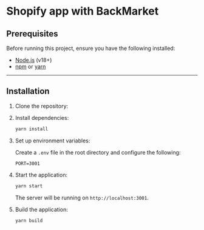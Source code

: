 # Shopify app with BackMarket

## Prerequisites

Before running this project, ensure you have the following installed:

- [Node.js](https://nodejs.org/) (v18+)
- [npm](https://www.npmjs.com/) or [yarn](https://yarnpkg.com/)

---

## Installation

1. Clone the repository:

2. Install dependencies:

   ```bash
   yarn install
   ```

3. Set up environment variables:

   Create a `.env` file in the root directory and configure the following:

   ```env
   PORT=3001
   ```

4. Start the application:

   ```bash
   yarn start
   ```
   The server will be running on `http://localhost:3001`.

6. Build the application:

   ```bash
   yarn build
   ```
